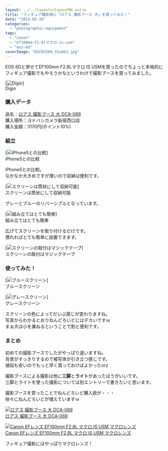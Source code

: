 ```yaml
---
layout: ../../layouts/LayoutMd.astro
title: "フィギュア撮影用に「ロアス 撮影ブース 大」を買ってみた！"
date: "2013-03-20"
categories: 
  - "photographic-equipment"
tags: 
  - "canon"
  - "ef100mm-f2-8lマクロ-is-usm"
  - "eos-6d"
coverImage: "DSC03260_thumb1.jpg"
---
```


EOS 6Dと併せてEF100mm F2.8Lマクロ IS USMを買ったのでちょっと本格的にフィギュア撮影でもやろうかなというわけで撮影ブースを買ってみました。

[![Digio](/wp/images/DSC03260_thumb.jpg "Digio")]  
Digio

### 購入データ

品名：[ロアス 撮影ブース 大 DCA-069](http://www.amazon.co.jp/gp/product/B000BVCDCG/ref=as_li_ss_tl?ie=UTF8&camp=247&creative=7399&creativeASIN=B000BVCDCG&linkCode=as2&tag=mizuka123-22)  
購入場所：ヨドバシカメラ新宿西口店  
購入金額：3170円(ポイント10%)

### 組立

[![iPhone5との比較](/wp/images/DSC03265_thumb.jpg "iPhone5との比較")]  
iPhone5との比較

iPhone5との比較。  
なかなか大きめですが薄いので収納は便利です。

[![スクリーンは筒状にして収納可能](/wp/images/DSC03261_thumb.jpg "スクリーンは筒状にして収納可能")]  
スクリーンは筒状にして収納可能

グレーとブルーのリバーシブルとなっています。

[![組み立てはとても簡単](/wp/images/DSC03262_thumb.jpg "組み立てはとても簡単")]  
組み立てはとても簡単

広げてスクリーンを取り付けるだけです。  
慣れればとても簡単に設置できます。

[![スクリーンの取付はマジックテープ](/wp/images/DSC03264_thumb.jpg "スクリーンの取付はマジックテープ")]  
スクリーンの取付はマジックテープ

### 使ってみた！

[![ブルースクリーン](/wp/images/DSC03263_thumb.jpg "ブルースクリーン")]  
ブルースクリーン

[![グレースクリーン](/wp/images/DSC03266_thumb.jpg "グレースクリーン")]  
グレースクリーン

スクリーンの色によってだいぶ感じが変わりますね。  
写真からわかるとおりねんどろいどにはデカいですｗ  
まぁ大は小を兼ねるということで割と便利です。

### まとめ

初めての撮影ブースでしたがやっぱり違いますね。  
背景がすっきりするので被写体が引き立つ感じです。  
値段も安いのでもっと早く買っておけばよかったorz

撮影ブースによる撮影は他に**三脚**と**ライト**があったほうがいいです。  
三脚とライトを使った撮影については別エントリーで書きたいと思います。

撮影ブースを買ったことでねんどろいど購入欲が・・・  
徐々にねんどろいどが増えていますｗ

[![ロアス 撮影ブース 大 DCA-069](/wp/images/314FFQCE0EL._SL160_.jpg)  
ロアス 撮影ブース 大 DCA-069  
](https://www.amazon.co.jp/exec/obidos/ASIN/B000BVCDCG/mizuka123-22/ref=nosim)

[![Canon EFレンズ EF100mm F2.8L マクロ IS USM マクロレンズ](/wp/images/4160ZE5ed2L._SL160_.jpg)  
Canon EFレンズ EF100mm F2.8L マクロ IS USM マクロレンズ  
](https://www.amazon.co.jp/exec/obidos/ASIN/B002NEFLD2/mizuka123-22/ref=nosim)

フィギュア撮影にはやっぱりマクロレンズ！
